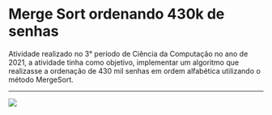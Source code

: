 # Merge Sort ordenando 430k de senhas
Atividade realizado no 3° período de Ciência da Computação no ano de 2021, a atividade tinha como objetivo, implementar um algoritmo que realizasse a ordenação de 430 mil senhas em ordem alfabética utilizando o método MergeSort.

---

<img src="gif.gif">

##
